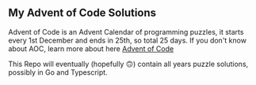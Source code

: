 ## My Advent of Code Solutions

Advent of Code is an Advent Calendar of programming puzzles, it starts every 1st December and ends in 25th, so total 25 days.
If you don't know about AOC, learn more about here [Advent of Code](https://adventofcode.com/about)

This Repo will eventually (hopefully 🙃) contain all years puzzle solutions, possibly in Go and Typescript.
